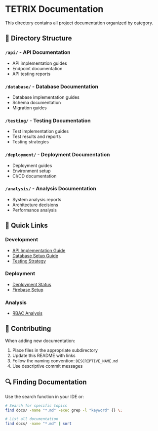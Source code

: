 # TETRIX Documentation

This directory contains all project documentation organized by category.

## 📁 Directory Structure

### `/api/` - API Documentation
- API implementation guides
- Endpoint documentation
- API testing reports

### `/database/` - Database Documentation
- Database implementation guides
- Schema documentation
- Migration guides

### `/testing/` - Testing Documentation
- Test implementation guides
- Test results and reports
- Testing strategies

### `/deployment/` - Deployment Documentation
- Deployment guides
- Environment setup
- CI/CD documentation

### `/analysis/` - Analysis Documentation
- System analysis reports
- Architecture decisions
- Performance analysis

## 🚀 Quick Links

### Development
- [API Implementation Guide](./api/API_IMPLEMENTATION_SUMMARY.md)
- [Database Setup Guide](./database/DATABASE_IMPLEMENTATION_GUIDE.md)
- [Testing Strategy](./testing/)

### Deployment
- [Deployment Status](./deployment/FINAL_DEPLOYMENT_STATUS_REPORT.md)
- [Firebase Setup](./deployment/FIREBASE_SETUP.md)

### Analysis
- [RBAC Analysis](./analysis/RBAC_ANALYSIS.md)

## 📝 Contributing

When adding new documentation:
1. Place files in the appropriate subdirectory
2. Update this README with links
3. Follow the naming convention: `DESCRIPTIVE_NAME.md`
4. Use descriptive commit messages

## 🔍 Finding Documentation

Use the search function in your IDE or:
```bash
# Search for specific topics
find docs/ -name "*.md" -exec grep -l "keyword" {} \;

# List all documentation
find docs/ -name "*.md" | sort
```
